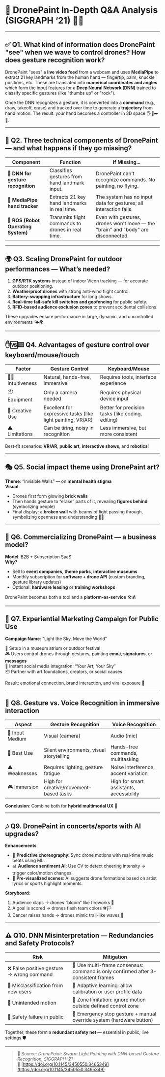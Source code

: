 # 🧠 DronePaint In-Depth Q&A Analysis (SIGGRAPH ‘21) 🎨🚁

---

## ✅ Q1. What kind of information does DronePaint "see" when we wave to control drones? How does gesture recognition work?

DronePaint "sees" a **live video feed** from a webcam and uses **MediaPipe** to extract 21 key landmarks from the human hand — fingertip, palm, knuckle positions, etc. These are translated into **numerical coordinates and angles** which form the input features for a **Deep Neural Network (DNN)** trained to classify specific gestures (like "thumbs up" or "rock").

Once the DNN recognizes a gesture, it is converted into a **command** (e.g., draw, takeoff, erase) and tracked over time to generate a **trajectory** from hand motion. The result: your hand becomes a controller in 3D space 🖐️📐➡️🚁.

---

## 🧩 Q2. Three technical components of DronePaint — and what happens if they go missing?

| Component | Function | If Missing... |
|----------|----------|---------------|
| 🧠 **DNN for gesture recognition** | Classifies gestures from hand landmark input. | DronePaint can't recognize commands. No painting, no flying. |
| 🎥 **MediaPipe hand tracker** | Extracts 21 key hand landmarks in real time. | The system has no input data for gestures; all interaction fails. |
| 🤖 **ROS (Robot Operating System)** | Transmits flight commands to drones in real time. | Even with gestures, drones won't move — the "brain" and "body" are disconnected. |

---

## 🌍 Q3. Scaling DronePaint for outdoor performances — What’s needed?

1. **GPS/RTK systems** instead of indoor Vicon tracking — for accurate outdoor positioning.
2. **Weatherproof drones** with strong anti-wind flight control.
3. **Battery-swapping infrastructure** for long shows.
4. **Real-time fail-safe kill switches and geofencing** for public safety.
5. **RFID-based audience exclusion zones** to prevent accidental collisions.

These upgrades ensure performance in large, dynamic, and uncontrolled environments 🌤️🌍.

---

## ✋🆚⌨️ Q4. Advantages of gesture control over keyboard/mouse/touch

| Factor | Gesture Control | Keyboard/Mouse |
|--------|------------------|----------------|
| 🤹‍♂️ Intuitiveness | Natural, hands-free, immersive | Requires tools, interface experience |
| 📦 Equipment | Only a camera needed | Requires physical device input |
| 🌟 Creative Use | Excellent for expressive tasks (like light painting, VR/AR) | Better for precision tasks (like coding, editing) |
| ⚠️ Limitations | Can be tiring, noisy in recognition | Less immersive, but more consistent |

Best-fit scenarios: **VR/AR**, **public art**, **interactive shows**, and **robotics**!

---

## 🎭 Q5. Social impact theme using DronePaint art?

**Theme**: “Invisible Walls” — on **mental health stigma**  
**Visual**:  
- Drones first form glowing **brick walls**  
- Then hands gesture to “erase” parts of it, revealing **figures behind** (symbolizing people)  
- Final display: a **broken wall** with beams of light passing through, symbolizing openness and understanding 🧱💡

---

## 💼 Q6. Commercializing DronePaint — a business model?

**Model**: B2B + Subscription SaaS  
**Why?**  
- Sell to **event companies**, **theme parks**, **interactive museums**
- Monthly subscription for **software + drone API** (custom branding, gesture library updates)
- Optional: **hardware leasing** or **training workshops**

DronePaint becomes both a tool and a **platform-as-service** 🛠️💰

---

## 📣 Q7. Experiential Marketing Campaign for Public Use

**Campaign Name**: "Light the Sky, Move the World"

🎨 Setup in a museum atrium or outdoor festival  
🎮 Users control drones through gestures, painting **emoji**, **signatures**, or **messages**  
📸 Instant social media integration: “Your Art, Your Sky”  
📦 Partner with art foundations, creators, or social causes

Result: emotional connection, brand interaction, and viral exposure 🚀

---

## 🧠 Q8. Gesture vs. Voice Recognition in immersive interaction

| Aspect | Gesture Recognition | Voice Recognition |
|--------|---------------------|--------------------|
| 📡 Input Medium | Visual (camera) | Audio (mic) |
| 📍 Best Use | Silent environments, visual storytelling | Hands-free commands, multitasking |
| ⚠️ Weaknesses | Requires lighting, gesture fatigue | Noise interference, accent variation |
| 🎮 Immersion | High for creative/movement-based tasks | High for smart assistants, accessibility |

**Conclusion**: Combine both for **hybrid multimodal UX** 🤝

---

## 🎶 Q9. DronePaint in concerts/sports with AI upgrades?

**Enhancements**:
- 🎼 **Predictive choreography**: Sync drone motions with real-time music beats using ML.
- 📊 **Audience sentiment AI**: Use CV to detect cheering intensity → trigger color/motion changes.
- 🔮 **Pre-visualized scenes**: AI suggests drone formations based on artist lyrics or sports highlight moments.

**Storyboard**:
1. Audience claps → drones “bloom” like fireworks 🌸  
2. A goal is scored → drones flash team colors ⚽🏳️  
3. Dancer raises hands → drones mimic trail-like waves 👏

---

## ⚠️ Q10. DNN Misinterpretation — Redundancies and Safety Protocols?

| Risk | Mitigation |
|------|------------|
| ❌ False positive gesture → wrong command | 🧩 Use multi-frame consensus: command is only confirmed after 3+ consistent frames |
| 👤 Misclassification from new users | 🔁 Adaptive learning: allow calibration or user profile data |
| 👀 Unintended motion | 📏 Zone limitation: ignore motion outside defined control zone |
| 🚨 Safety failure in public | 🛑 Emergency stop gesture + manual override system (hardware button) |

Together, these form a **redundant safety net** — essential in public, live settings 🛡️

---

> 📘 Source: *DronePaint: Swarm Light Painting with DNN-based Gesture Recognition, SIGGRAPH '21*  
> 🔗 [https://doi.org/10.1145/3450550.3465349](https://doi.org/10.1145/3450550.3465349)

